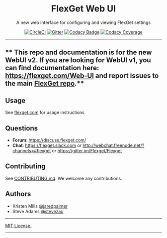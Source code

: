 <h1 align="center">FlexGet Web UI</h1>

<div align="center">
A new web interface for configuring and viewing FlexGet settings
  
[![CircleCI](https://circleci.com/gh/Flexget/webui.svg?style=svg)](https://circleci.com/gh/Flexget/webui)
[![Gitter](https://img.shields.io/gitter/room/nwjs/nw.js.svg)](https://gitter.im/Flexget/Flexget)
[![Codacy Badge](https://api.codacy.com/project/badge/Grade/8da2001257724ba0a1721c52b32741fa)](https://www.codacy.com/app/Flexget/webui?utm_source=github.com&amp;utm_medium=referral&amp;utm_content=Flexget/webui&amp;utm_campaign=Badge_Grade)
[![Codacy Coverage](https://api.codacy.com/project/badge/Coverage/8da2001257724ba0a1721c52b32741fa)](https://www.codacy.com/app/Flexget/webui?utm_source=github.com&utm_medium=referral&utm_content=Flexget/webui&utm_campaign=Badge_Coverage)
</div>

---
** This repo and documentation is for the new WebUI v2. If you are looking for WebUI v1, you can find documentation here: https://flexget.com/Web-UI and report issues to the main [FlexGet repo](https://github.com/Flexget/Flexget).**
---

## Usage
See [flexget.com](https://flexget.com/Web-UI/v2#enabling-web-ui) for usage instructions

## Questions
- **Forum**: https://discuss.flexget.com/
- **Chat**: https://flexget.slack.com or http://webchat.freenode.net/?channels=#flexget or https://gitter.im/Flexget/Flexget

## Contributing
See [CONTRIBUTING.md](https://github.com/Flexget/webui/blob/develop/.github/CONTRIBUTING.md). We welcome any contributions. 

## Authors

- Kristen Mills [@jaredpalmer](https://github.com/kristenmills)
- Steve Adams [@stevezau](https://github.com/stevezau)

---

[MIT License.](https://github.com/Flexget/webui/blob/develop/LICENSE)

---
